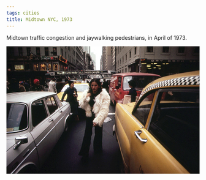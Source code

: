 ```yaml
---
tags: cities
title: Midtown NYC, 1973
---
```


Midtown traffic congestion and jaywalking pedestrians, in April of 1973.

![nycjaywalk](https://raw.githubusercontent.com/muneer78/muneer78.github.io/master/images/NYC2.jpg) 

